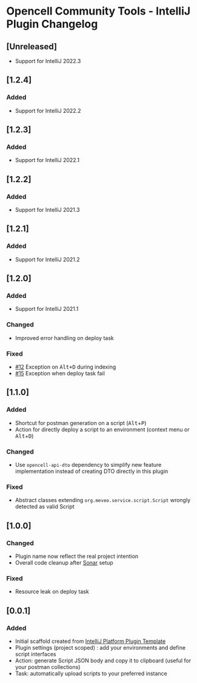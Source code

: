 <!-- Keep a Changelog guide -> https://keepachangelog.com -->

# Opencell Community Tools - IntelliJ Plugin Changelog

## [Unreleased]
- Support for IntelliJ 2022.3

## [1.2.4]
### Added
- Support for IntelliJ 2022.2

## [1.2.3]
### Added
- Support for IntelliJ 2022.1

## [1.2.2]
### Added
- Support for IntelliJ 2021.3

## [1.2.1]
### Added
- Support for IntelliJ 2021.2

## [1.2.0]
### Added
- Support for IntelliJ 2021.1

### Changed
- Improved error handling on deploy task

### Fixed
- [#12](https://github.com/Halvra/opencell-intellij-plugin/issues/12) Exception on <kbd>Alt+D</kbd> during indexing
- [#15](https://github.com/Halvra/opencell-intellij-plugin/issues/15) Exception when deploy task fail

## [1.1.0]
### Added
- Shortcut for postman generation on a script (<kbd>Alt</kbd>+<kbd>P</kbd>)
- Action for directly deploy a script to an environment (context menu or <kbd>Alt</kbd>+<kbd>D</kbd>)

### Changed
- Use `opencell-api-dto` dependency to simplify new feature implementation instead of creating DTO directly in this plugin

### Fixed
- Abstract classes extending `org.meveo.service.script.Script` wrongly detected as valid Script

## [1.0.0]
### Changed
- Plugin name now reflect the real project intention
- Overall code cleanup after [Sonar](https://sonarcloud.io/dashboard?id=opencell-intellij-plugin) setup

### Fixed
- Resource leak on deploy task

## [0.0.1]
### Added
- Initial scaffold created from [IntelliJ Platform Plugin Template](https://github.com/JetBrains/intellij-platform-plugin-template)
- Plugin settings (project scoped) : add your environments and define script interfaces
- Action: generate Script JSON body and copy it to clipboard (useful for your postman collections)
- Task: automatically upload scripts to your preferred instance